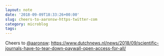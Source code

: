 ```yaml
---
layout: note
date: '2018-09-09T18:33:26+00:00'
slug: cheers-to-aaronsw-https-twitter-com
category: microblog
tags:
---
```

Cheers to [@aaronsw](https://twitter.com/aaronsw): https://www.dutchnews.nl/news/2018/09/scientific-journals-have-to-tear-down-paywall-open-access-for-all/

